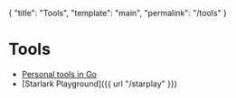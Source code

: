 {
  "title": "Tools",
  "template": "main",
  "permalink": "/tools"
}

# Tools

- [Personal tools in Go](https://go.astrophena.name/tools)
- [Starlark Playground]({{ url "/starplay" }})
